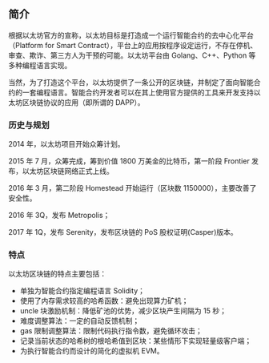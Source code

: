 ## 简介

根据以太坊官方的宣称，以太坊目标是打造成一个运行智能合约的去中心化平台（Platform for Smart Contract），平台上的应用按程序设定运行，不存在停机、审查、欺诈、第三方人为干预的可能。以太坊平台由 Golang、C++、Python 等多种编程语言实现。

当然，为了打造这个平台，以太坊提供了一条公开的区块链，并制定了面向智能合约的一套编程语言。智能合约开发者可以在其上使用官方提供的工具来开发支持以太坊区块链协议的应用（即所谓的 DAPP）。

### 历史与规划

2014 年，以太坊项目开始众筹计划。

2015 年 7 月，众筹完成，筹到价值 1800 万美金的比特币，第一阶段 Frontier 发布，以太坊区块链网络正式上线。

2016 年 3 月，第二阶段 Homestead 开始运行（区块数 1150000），主要改善了安全性。

2016 年 3Q，发布 Metropolis；

2017 年 1Q，发布 Serenity，发布区块链的 PoS 股权证明(Casper)版本。


### 特点

以太坊区块链的特点主要包括：

* 单独为智能合约指定编程语言 Solidity；
* 使用了内存需求较高的哈希函数：避免出现算力矿机；
* uncle 块激励机制：降低矿池的优势，减少区块产生间隔为 15 秒；
* 难度调整算法：一定的自动反馈机制；
* gas 限制调整算法：限制代码执行指令数，避免循环攻击；
* 记录当前状态的哈希树的根哈希值到区块：某些情形下实现轻量级客户端；
* 为执行智能合约而设计的简化的虚拟机 EVM。
